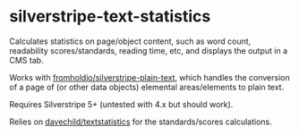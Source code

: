 # silverstripe-text-statistics

Calculates statistics on page/object content, such as word count, readability scores/standards, reading time, etc, and displays the output in a CMS tab.

Works with [fromholdio/silverstripe-plain-text](https://github.com/fromholdio/silverstripe-plain-text), which handles the conversion of a page of (or other data objects) elemental areas/elements to plain text.

Requires Silverstripe 5+ (untested with 4.x but should work).

Relies on [davechild/textstatistics](https://github.com/DaveChild/Text-Statistics) for the standards/scores calculations.

